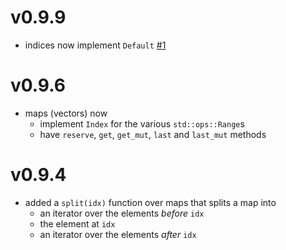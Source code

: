# v0.9.9

- indices now implement `Default` [#1](https://github.com/AdrienChampion/safe_index/issues/1)

# v0.9.6

- maps (vectors) now
    - implement `Index` for the various `std::ops::Range`s
    - have `reserve`, `get`, `get_mut`, `last` and `last_mut` methods

# v0.9.4

- added a `split(idx)` function over maps that splits a map into
    - an iterator over the elements *before* `idx`
    - the element at `idx`
    - an iterator over the elements *after* `idx`